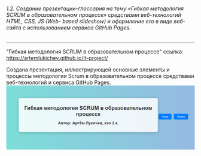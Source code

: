 ###### 1.2. Создание презентации-глоссария на тему «Гибкая методология SCRUM в образовательном процессе» средствами веб-технологий HTML, CSS, JS (Web- based slideshow) и оформление его в виде веб-сайта с использованием сервиса GitHub Pages.
------------

"Гибкая методология SCRUM в образовательном процессе" ссылка:
https://artemlukichev.github.io/it-project/

Создана презентация, иллюстрирующей основные элементы и процессы методологии Scrum в образовательном процессе средствами веб-технологий и сервиса GitHub Pages.
<br>
[![](https://github.com/artemlukichev/it-project/blob/master/tasks/pic/2.2%20.png)](https://artemlukichev.github.io/it-project/)
